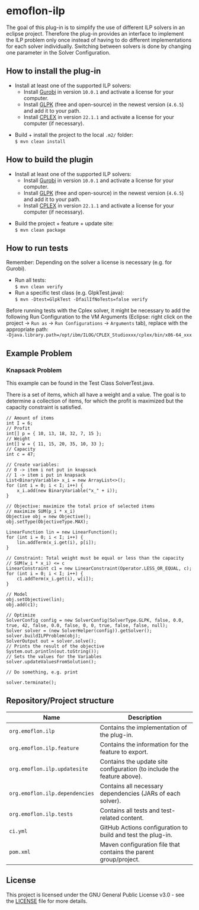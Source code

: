 # emoflon-ilp
The goal of this plug-in is to simplify the use of different ILP solvers in an eclipse project.
Therefore the plug-in provides an interface to implement the ILP problem only once instead of having to do different implementations for each solver individually.
Switching between solvers is done by changing one parameter in the Solver Configuration.


## How to install the plug-in

* Install at least one of the supported ILP solvers:
    * Install [Gurobi](https://www.gurobi.com/) in version `10.0.1` and activate a license for your computer.
    * Install [GLPK](https://www.gnu.org/software/glpk/) (free and open-source) in the newest version (`4.6.5`) and add it to your path.
    * Install [CPLEX](https://www.ibm.com/analytics/cplex-optimizer) in version `22.1.1` and activate a license for your computer (if necessary).
 
- Build + install the project to the local `.m2/` folder:  
  `$ mvn clean install`

## How to build the plugin

* Install at least one of the supported ILP solvers:
    * Install [Gurobi](https://www.gurobi.com/) in version `10.0.1` and activate a license for your computer.
    * Install [GLPK](https://www.gnu.org/software/glpk/) (free and open-source) in the newest version (`4.6.5`) and add it to your path.
    * Install [CPLEX](https://www.ibm.com/analytics/cplex-optimizer) in version `22.1.1` and activate a license for your computer (if necessary).
 
- Build the project + feature + update site:  
  `$ mvn clean package`

## How to run tests
Remember: Depending on the solver a license is necessary (e.g. for Gurobi).

- Run all tests:  
  `$ mvn clean verify`
- Run a specific test class (e.g. GlpkTest.java):  
  `$ mvn -Dtest=GlpkTest -DfailIfNoTests=false verify`

Before running tests with the Cplex solver, it might be necessary to add the following Run Configuration to the VM Arguments (Eclipse: right click on the project -> `Run as` -> `Run Configurations` -> `Arguments` tab), replace with the appropriate path:  
`-Djava.library.path=/opt/ibm/ILOG/CPLEX_Studioxxx/cplex/bin/x86-64_xxx`

## Example Problem
### Knapsack Problem
This example can be found in the Test Class SolverTest.java.

There is a set of items, which all have a weight and a value.
The goal is to determine a collection of items, for which the profit is maximized but the capacity constraint is satisfied.

```
// Amount of items
int I = 6;
// Profit
int[] p = { 10, 13, 18, 32, 7, 15 };
// Weight
int[] w = { 11, 15, 20, 35, 10, 33 };
// Capacity
int c = 47;

// Create variables:
// 0 -> item i not put in knapsack
// 1 -> item i put in knapsack
List<BinaryVariable> x_i = new ArrayList<>();
for (int i = 0; i < I; i++) {
	x_i.add(new BinaryVariable("x_" + i));
}

// Objective: maximize the total price of selected items
// maximize SUM(p_i * x_i)
Objective obj = new Objective();
obj.setType(ObjectiveType.MAX);

LinearFunction lin = new LinearFunction();
for (int i = 0; i < I; i++) {
	lin.addTerm(x_i.get(i), p[i]);
}

// Constraint: Total weight must be equal or less than the capacity
// SUM(w_i * x_i) <= c
LinearConstraint c1 = new LinearConstraint(Operator.LESS_OR_EQUAL, c);
for (int i = 0; i < I; i++) {
	c1.addTerm(x_i.get(i), w[i]);
}

// Model
obj.setObjective(lin);
obj.add(c1);

// Optimize
SolverConfig config = new SolverConfig(SolverType.GLPK, false, 0.0, true, 42, false, 0.0, false, 0, 0, true, false, false, null);
Solver solver = (new SolverHelper(config)).getSolver();
solver.buildILPProblem(obj);
SolverOutput out = solver.solve();
// Prints the result of the objective
System.out.println(out.toString());
// Sets the values for the Variables
solver.updateValuesFromSolution();

// Do something, e.g. print

solver.terminate();
```

## Repository/Project structure
| **Name**              | **Description**           |
| --------------------- | ------------------------- |
| `org.emoflon.ilp`               | Contains the implementation of the plug-in. |
| `org.emoflon.ilp.feature`       | Contains the information for the feature to export.  | 
| `org.emoflon.ilp.updatesite`    | Contains the update site configuration (to include the feature above). |
| `org.emoflon.ilp.dependencies`  | Contains all necessary dependencies (JARs of each solver).  |
| `org.emoflon.ilp.tests`         | Contains all tests and test-related content.  |
| `ci.yml`                        | GitHub Actions configuration to build and test the plug-in. |
| `pom.xml`                       | Maven configuration file that contains the parent group/project. |

## License

This project is licensed under the GNU General Public License v3.0 - see the [LICENSE](LICENSE) file for more details.
